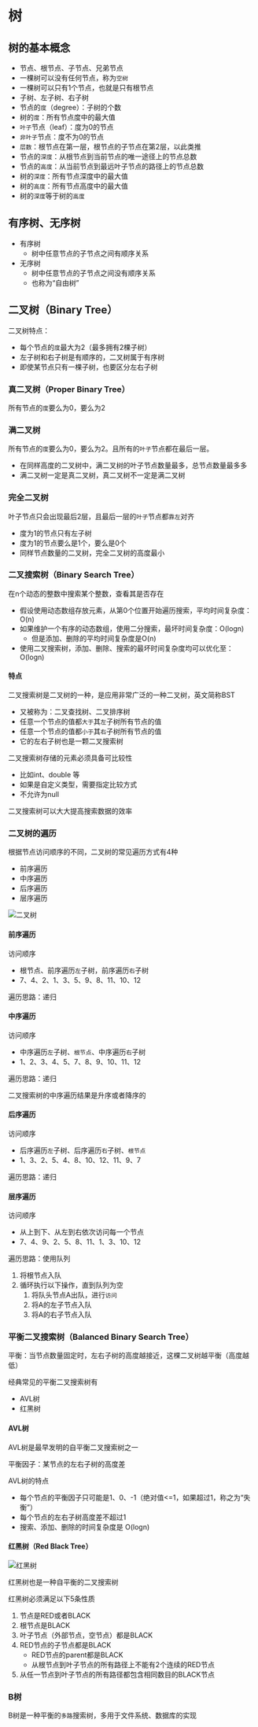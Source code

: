 # 树

## 树的基本概念

* 节点、根节点、子节点、兄弟节点
* 一棵树可以没有任何节点，称为`空树`
* 一棵树可以只有1个节点，也就是只有根节点
* 子树、左子树、右子树
* 节点的`度`（degree）：子树的个数
* 树的`度`：所有节点度中的最大值
* `叶子`节点（leaf）：度为0的节点
* `非叶子`节点：度不为0的节点
* `层数`：根节点在第一层，根节点的子节点在第2层，以此类推
* 节点的`深度`：从根节点到当前节点的唯一途径上的节点总数
* 节点的`高度`：从当前节点到最远叶子节点的路径上的节点总数
* 树的`深度`：所有节点深度中的最大值
* 树的`高度`：所有节点高度中的最大值
* 树的`深度`等于树的`高度` 

## 有序树、无序树

* 有序树
  * 树中任意节点的子节点之间有顺序关系
* 无序树
  * 树中任意节点的子节点之间没有顺序关系
  * 也称为“自由树”

## 二叉树（Binary Tree）

二叉树特点：

* 每个节点的`度`最大为2（最多拥有2棵子树）
* 左子树和右子树是有顺序的，二叉树属于有序树
* 即使某节点只有一棵子树，也要区分左右子树

### 真二叉树（Proper Binary Tree）

所有节点的`度`要么为0，要么为2

### 满二叉树

所有节点的`度`要么为0，要么为2。且所有的`叶子`节点都在最后一层。

* 在同样高度的二叉树中，满二叉树的叶子节点数量最多，总节点数量最多多
* 满二叉树一定是真二叉树，真二叉树不一定是满二叉树

### 完全二叉树

叶子节点只会出现最后2层，且最后一层的`叶子`节点都`靠左`对齐

* 度为1的节点只有左子树
* 度为1的节点要么是1个，要么是0个
* 同样节点数量的二叉树，完全二叉树的高度最小

### 二叉搜索树（Binary Search Tree）

在n个动态的整数中搜索某个整数，查看其是否存在

* 假设使用动态数组存放元素，从第0个位置开始遍历搜索，平均时间复杂度：O(n)
* 如果维护一个有序的动态数组，使用二分搜索，最坏时间复杂度：O(logn)
  * 但是添加、删除的平均时间复杂度是O(n)
* 使用二叉搜索树，添加、删除、搜索的最坏时间复杂度均可以优化至：O(logn)

#### 特点

二叉搜索树是二叉树的一种，是应用非常广泛的一种二叉树，英文简称BST

* 又被称为：二叉查找树、二叉排序树
* 任意一个节点的值都`大于`其`左`子树所有节点的值
* 任意一个节点的值都`小于`其`右`子树所有节点的值
* 它的左右子树也是一颗二叉搜索树

二叉搜索树存储的元素必须具备可比较性

* 比如int、double 等
* 如果是自定义类型，需要指定比较方式
* 不允许为null

二叉搜索树可以大大提高搜索数据的效率

### 二叉树的遍历

根据节点访问顺序的不同，二叉树的常见遍历方式有4种

* 前序遍历
* 中序遍历
* 后序遍历
* 层序遍历

![二叉树](images/6.png)

#### 前序遍历

访问顺序

* 根节点、前序遍历`左`子树，前序遍历`右`子树
* 7、4、2、1、3、5、9、8、11、10、12

遍历思路：递归

#### 中序遍历

访问顺序

* 中序遍历`左`子树、`根节点`、中序遍历`右`子树
* 1、2、3、4、5、7、8、9、10、11、12

遍历思路：递归

二叉搜索树的中序遍历结果是升序或者降序的

#### 后序遍历

访问顺序

* 后序遍历`左`子树、后序遍历`右`子树、`根节点`
* 1、3、2、5、4、8、10、12、11、9、7

遍历思路：递归

#### 层序遍历

访问顺序

* 从上到下、从左到右依次访问每一个节点
* 7、4、9、2、5、8、11、1、3、10、12

遍历思路：使用队列

1. 将根节点入队
2. 循环执行以下操作，直到队列为空
   1. 将队头节点A出队，进行`访问`
   2. 将A的左子节点入队
   3. 将A的右子节点入队

### 平衡二叉搜索树（Balanced Binary Search Tree）

平衡：当节点数量固定时，左右子树的高度越接近，这棵二叉树越平衡（高度越低）

经典常见的平衡二叉搜索树有

* AVL树
* 红黑树

#### AVL树

AVL树是最早发明的自平衡二叉搜索树之一

平衡因子：某节点的左右子树的高度差

AVL树的特点

* 每个节点的平衡因子只可能是1、0、-1（绝对值<=1，如果超过1，称之为“失衡”）
* 每个节点的左右子树高度差不超过1
* 搜索、添加、删除的时间复杂度是 O(logn)

#### 红黑树（Red Black Tree）

![红黑树](images/7.png)

红黑树也是一种自平衡的二叉搜索树

红黑树必须满足以下5条性质

1. 节点是RED或者BLACK
2. 根节点是BLACK
3. 叶子节点（外部节点，空节点）都是BLACK
4. RED节点的子节点都是BLACK
   * RED节点的parent都是BLACK
   * 从根节点到叶子节点的所有路径上不能有2个连续的RED节点
5. 从任一节点到叶子节点的所有路径都包含相同数目的BLACK节点

### B树

B树是一种平衡的`多路`搜索树，多用于文件系统、数据库的实现
